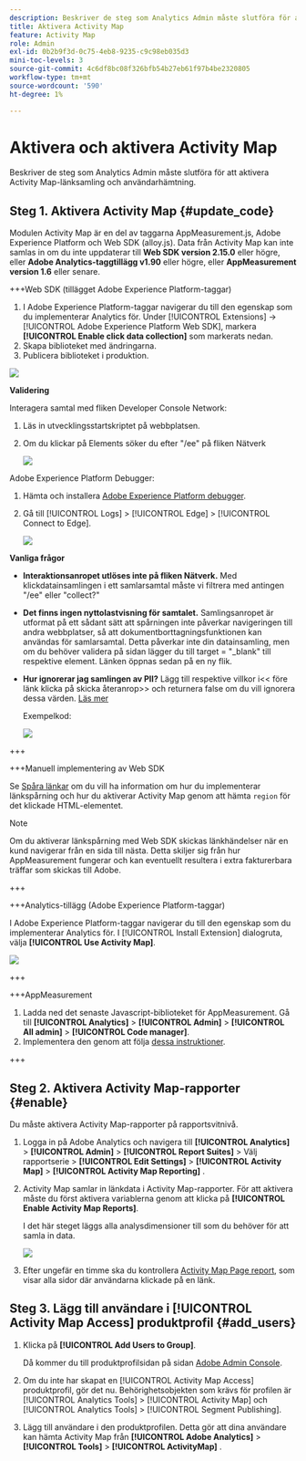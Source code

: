 ```yaml
---
description: Beskriver de steg som Analytics Admin måste slutföra för att aktivera Activity Map-länksamling och användarhämtning.
title: Aktivera Activity Map
feature: Activity Map
role: Admin
exl-id: 0b2b9f3d-0c75-4eb8-9235-c9c98eb035d3
mini-toc-levels: 3
source-git-commit: 4c6df8bc08f326bfb54b27eb61f97b4be2320805
workflow-type: tm+mt
source-wordcount: '590'
ht-degree: 1%

---
```



# Aktivera och aktivera Activity Map

Beskriver de steg som Analytics Admin måste slutföra för att aktivera Activity Map-länksamling och användarhämtning.

## Steg 1. Aktivera Activity Map {#update_code}

Modulen Activity Map är en del av taggarna AppMeasurement.js, Adobe Experience Platform och Web SDK (alloy.js). Data från Activity Map kan inte samlas in om du inte uppdaterar till **Web SDK version 2.15.0** eller högre, eller **Adobe Analytics-taggtillägg v1.90** eller högre, eller **AppMeasurement version 1.6** eller senare.

+++Web SDK (tillägget Adobe Experience Platform-taggar)

1. I Adobe Experience Platform-taggar navigerar du till den egenskap som du implementerar Analytics för. Under [!UICONTROL Extensions] -> [!UICONTROL Adobe Experience Platform Web SDK], markera **[!UICONTROL Enable click data collection]** som markerats nedan.
1. Skapa biblioteket med ändringarna.
1. Publicera biblioteket i produktion.

![](assets/web_sdk.png)

**Validering**

Interagera samtal med fliken Developer Console Network:

1. Läs in utvecklingsstartskriptet på webbplatsen.
1. Om du klickar på Elements söker du efter &quot;/ee&quot; på fliken Nätverk

   ![](assets/validation1.png)

Adobe Experience Platform Debugger:

1. Hämta och installera [Adobe Experience Platform debugger](https://chrome.google.com/webstore/detail/adobe-experience-platform/bfnnokhpnncpkdmbokanobigaccjkpo).
1. Gå till [!UICONTROL Logs] > [!UICONTROL Edge] > [!UICONTROL Connect to Edge].

   ![](assets/validation2.jpg)

**Vanliga frågor**

* **Interaktionsanropet utlöses inte på fliken Nätverk.**
Med klickdatainsamlingen i ett samlarsamtal måste vi filtrera med antingen &quot;/ee&quot; eller &quot;collect?&quot;

* **Det finns ingen nyttolastvisning för samtalet.**
Samlingsanropet är utformat på ett sådant sätt att spårningen inte påverkar navigeringen till andra webbplatser, så att dokumentborttagningsfunktionen kan användas för samlarsamtal. Detta påverkar inte din datainsamling, men om du behöver validera på sidan lägger du till target = &quot;_blank&quot; till respektive element. Länken öppnas sedan på en ny flik.

* **Hur ignorerar jag samlingen av PII?**
Lägg till respektive villkor i&lt;&lt; före länk klicka på skicka återanrop>> och returnera false om du vill ignorera dessa värden. [Läs mer](https://experienceleague.adobe.com/docs/experience-platform/edge/fundamentals/configuring-the-sdk.html?lang=en)

  Exempelkod:

  ![](assets/sample-code.png)

+++

+++Manuell implementering av Web SDK

Se [Spåra länkar](https://experienceleague.adobe.com/docs/experience-platform/edge/data-collection/track-links.html) om du vill ha information om hur du implementerar länkspårning och hur du aktiverar Activity Map genom att hämta `region` för det klickade HTML-elementet.

>[!NOTE]
>
>Om du aktiverar länkspårning med Web SDK skickas länkhändelser när en kund navigerar från en sida till nästa. Detta skiljer sig från hur AppMeasurement fungerar och kan eventuellt resultera i extra fakturerbara träffar som skickas till Adobe.

+++

+++Analytics-tillägg (Adobe Experience Platform-taggar)

I Adobe Experience Platform-taggar navigerar du till den egenskap som du implementerar Analytics för. I [!UICONTROL Install Extension] dialogruta, välja **[!UICONTROL Use Activity Map]**.

![](assets/aa_extension.png)

+++

+++AppMeasurement

1. Ladda ned det senaste Javascript-biblioteket för AppMeasurement.
Gå till **[!UICONTROL Analytics]** > **[!UICONTROL Admin]** > **[!UICONTROL All admin]** > **[!UICONTROL Code manager]**.
1. Implementera den genom att följa [dessa instruktioner](https://experienceleague.adobe.com/docs/analytics/implementation/js/overview.html).

+++

## Steg 2. Aktivera Activity Map-rapporter {#enable}

Du måste aktivera Activity Map-rapporter på rapportsvitnivå.

1. Logga in på Adobe Analytics och navigera till  **[!UICONTROL Analytics]** > **[!UICONTROL Admin]** > **[!UICONTROL Report Suites]** > Välj rapportserie > **[!UICONTROL Edit Settings]** > **[!UICONTROL Activity Map]** > **[!UICONTROL Activity Map Reporting]** .

1. Activity Map samlar in länkdata i Activity Map-rapporter. För att aktivera måste du först aktivera variablerna genom att klicka på **[!UICONTROL Enable Activity Map Reports]**.

   I det här steget läggs alla analysdimensioner till som du behöver för att samla in data.

   ![](assets/enable.png)

1. Efter ungefär en timme ska du kontrollera [Activity Map Page report](/help/analyze/activity-map/activitymap-reporting-analytics.md), som visar alla sidor där användarna klickade på en länk.

## Steg 3. Lägg till användare i [!UICONTROL Activity Map Access] produktprofil {#add_users}

1. Klicka på **[!UICONTROL Add Users to Group]**.

   Då kommer du till produktprofilsidan på sidan [Adobe Admin Console](https://adminconsole.adobe.com/E2F05B3B52F54D2E0A490D44@AdobeOrg/overview).

1. Om du inte har skapat en [!UICONTROL Activity Map Access] produktprofil, gör det nu. Behörighetsobjekten som krävs för profilen är [!UICONTROL Analytics Tools] > [!UICONTROL Activity Map] och [!UICONTROL Analytics Tools] > [!UICONTROL Segment Publishing].

1. Lägg till användare i den produktprofilen. Detta gör att dina användare kan hämta Activity Map från  **[!UICONTROL Adobe Analytics]** > **[!UICONTROL Tools]** > **[!UICONTROL ActivityMap]** .

